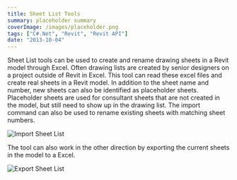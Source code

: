 ```yaml
---
title: Sheet List Tools
summary: placeholder summary
coverImage: /images/placeholder.png
tags: ["C#.Net", "Revit", "Revit API"]
date: "2013-10-04"
---
```


Sheet List tools can be used to create and rename drawing sheets in a Revit model through Excel. Often drawing lists are created by senior designers on a project outside of Revit in Excel. This tool can read these excel files and create real sheets in a Revit model. In addition to the sheet name and number, new sheets can also be identified as placeholder sheets. Placeholder sheets are used for consultant sheets that are not created in the model, but still need to show up in the drawing list. The import command can also be used to rename existing sheets with matching sheet numbers.

![Import Sheet List](Import-Sheet-List.png)

The tool can also work in the other direction by exporting the current sheets in the model to a Excel.

![Export Sheet List](Export-Sheet-List.png)
